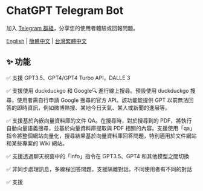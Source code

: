 # ChatGPT Telegram Bot

加入 [Telegram 群組](https://t.me/+_01cz9tAkUc1YzZl)，分享您的使用者體驗或回報問題。

[English](./README.md) | [簡體中文](./README.zh-CN.md) | [台灣繁體中文](./README.zh-TW.md)

## ✨ 功能

✅ 支援 GPT3.5、GPT4/GPT4 Turbo API，DALLE 3

✅ 支援使用 duckduckgo 和 Google🔍 進行線上搜尋。預設使用 duckduckgo 搜尋，使用者需自行申請 Google 搜尋的官方 API。該功能能提供 GPT 以前無法回答的即時資訊，例如微博熱搜、某地今日天氣、某人或新聞的進展等。

✅ 支援基於內嵌向量資料庫的文件 QA。在搜尋時，對於搜尋到的 PDF，將執行自動向量語義搜尋，並基於向量資料庫提取與 PDF 相關的內容。支援使用「qa」指令將整個網站向量化，搜尋結果基於向量資料庫回答問題，特別適用於文件網站和某些專案的 Wiki 網站。

✅ 支援透過聊天視窗中的「info」指令在 GPT3.5、GPT4 和其他模型之間切換

✅ 非同步處理訊息，多線程回答問題，支援隔離對話，不同使用者有不同的對話

✅ 支援